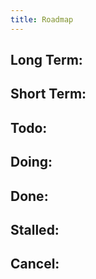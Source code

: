 ```yaml
---
title: Roadmap
---
```


## Long Term:
## Short Term:
## Todo:
###
## Doing:
## Done:
## Stalled:
## Cancel: